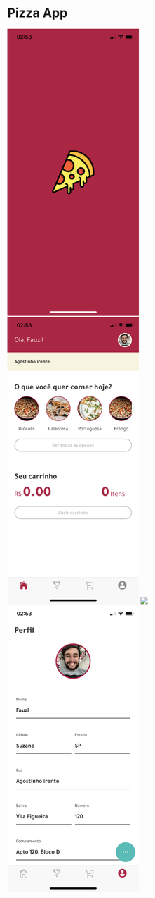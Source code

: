 # Pizza App

<img src="screenshots/splash.png"  width="300"/>
<img src="screenshots/home.png"  width="300"/>
<img src="screenshots/pizza.png"  width="300"/>
<img src="screenshots/profile.png"  width="300"/>
